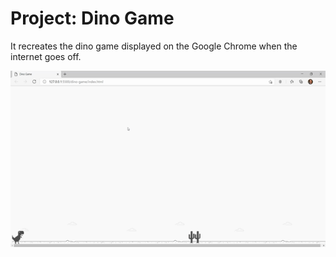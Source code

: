 # Project: Dino Game

It recreates the dino game displayed on the Google Chrome when the internet goes off.

![Dino Game](./imgs/dino-game.gif)